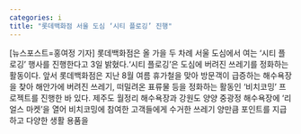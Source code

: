 ```yaml
---
categories: i
title: "롯데백화점 서울 도심 ‘시티 플로깅’ 진행"
---
```

[뉴스포스트=홍여정 기자] 롯데백화점은 올 가을 두 차례 서울 도심에서 여는 ‘시티 플로깅’ 행사를 진행한다고 3일 밝혔다.‘시티 플로깅’은 도심에 버려진 쓰레기를 정화하는 활동이다. 앞서 롯데백화점은 지난 8월 여름 휴가철을 맞아 방문객이 급증하는 해수욕장을 찾아 해안가에 버려진 쓰레기, 떠밀려온 표류물 등을 정화하는 활동인 ‘비치코밍’ 프로젝트를 진행한 바 있다. 제주도 월정리 해수욕장과 강원도 양양 중광정 해수욕장에 ‘리얼스 마켓’을 열어 비치코밍에 참여한 고객들에게 수거한 쓰레기 양만큼 포인트를 지급하고 다양한 생활 용품을